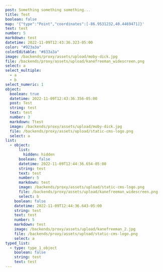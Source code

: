 ```yaml
---
post: Something something something...
title: Test
boolean: false
map: '{"type":"Point","coordinates":[-86.9531232,40.4469471]}'
text: test
number: 5
markdown: test
datetime: 2022-11-09T12:43:36.323-05:00
color: "#923a3a"
colorEditable: "#833a3a"
image: /backends/proxy/assets/upload/moby-dick.jpg
file: /backends/proxy/assets/upload/kanefreeman_widescreen.png
select: a
select_multiple:
  - a
  - b
select_numeric: 1
object:
  boolean: true
  datetime: 2022-11-09T12:43:36.356-05:00
  post: Test
  string: test
  text: test
  number: 3
  markdown: Ttest
  image: /backends/proxy/assets/upload/moby-dick.jpg
  file: /backends/proxy/assets/upload/static-cms-logo.png
  select: a
list:
  - object:
      list:
        hidden: hidden
      boolean: false
      datetime: 2022-11-09T12:44:36.654-05:00
      string: test
      text: test
      number: 5
      markdown: test
      image: /backends/proxy/assets/upload/static-cms-logo.png
      file: /backends/proxy/assets/upload/kanefreeman_widescreen.png
      select: b
    boolean: false
    datetime: 2022-11-09T12:44:36.643-05:00
    string: test
    text: test
    number: 5
    markdown: test
    image: /backends/proxy/assets/upload/kanefreeman_2.jpg
    file: /backends/proxy/assets/upload/static-cms-logo.png
    select: a
typed_list:
  - type: type_1_object
    boolean: false
    string: test
    text: test
---
```

